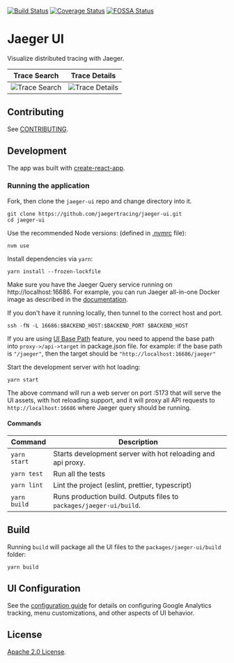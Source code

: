 [![Build Status][ci-img]][ci] [![Coverage Status][cov-img]][cov] [![FOSSA Status][fossa-img]][fossa]

# Jaeger UI

Visualize distributed tracing with Jaeger.

|              Trace Search              |             Trace Details              |
| :------------------------------------: | :------------------------------------: |
| ![Trace Search](./media/ss_search.png) | ![Trace Details](./media/ss_trace.png) |

## Contributing

See [CONTRIBUTING](./CONTRIBUTING.md).

## Development

The app was built with [create-react-app](https://github.com/facebookincubator/create-react-app).

### Running the application

Fork, then clone the `jaeger-ui` repo and change directory into it.

```
git clone https://github.com/jaegertracing/jaeger-ui.git
cd jaeger-ui
```

Use the recommended Node versions: (defined in [.nvmrc](./.nvmrc) file):

```
nvm use
```

Install dependencies via `yarn`:

```
yarn install --frozen-lockfile
```

Make sure you have the Jaeger Query service running on http://localhost:16686. For example, you can run Jaeger all-in-one Docker image as described in the [documentation][aio-docs].

If you don't have it running locally, then tunnel to the correct host and port.

```
ssh -fN -L 16686:$BACKEND_HOST:$BACKEND_PORT $BACKEND_HOST
```

If you are using [UI Base Path](https://www.jaegertracing.io/docs/1.7/deployment/#ui-base-path) feature, you need to append the base path into `proxy->/api->target` in package.json file. for example: if the base path is `"/jaeger"`, then the target should be `"http://localhost:16686/jaeger"`

Start the development server with hot loading:

```
yarn start
```

The above command will run a web server on port :5173 that will serve the UI assets, with hot reloading support, and it will proxy all API requests to `http://localhost:16686` where Jaeger query should be running.

#### Commands

| Command      | Description                                                         |
| ------------ | ------------------------------------------------------------------- |
| `yarn start` | Starts development server with hot reloading and api proxy.         |
| `yarn test`  | Run all the tests                                                   |
| `yarn lint`  | Lint the project (eslint, prettier, typescript)                     |
| `yarn build` | Runs production build. Outputs files to `packages/jaeger-ui/build`. |

## Build

Running `build` will package all the UI files to the `packages/jaeger-ui/build` folder:

```
yarn build
```

## UI Configuration

See the [configuration guide](https://www.jaegertracing.io/docs/latest/frontend-ui/) for details on configuring Google Analytics tracking, menu customizations, and other aspects of UI behavior.

## License

[Apache 2.0 License](./LICENSE).

[ci-img]: https://github.com/jaegertracing/jaeger-ui/workflows/Unit%20Tests/badge.svg?branch=main
[ci]: https://github.com/jaegertracing/jaeger-ui/actions
[cov-img]: https://codecov.io/gh/jaegertracing/jaeger-ui/branch/main/graph/badge.svg
[cov]: https://codecov.io/gh/jaegertracing/jaeger-ui
[aio-docs]: https://www.jaegertracing.io/docs/latest/getting-started/
[fossa-img]: https://app.fossa.io/api/projects/git%2Bgithub.com%2Fjaegertracing%2Fjaeger-ui.svg?type=shield
[fossa]: https://app.fossa.io/projects/git%2Bgithub.com%2Fjaegertracing%2Fjaeger-ui?ref=badge_shield

